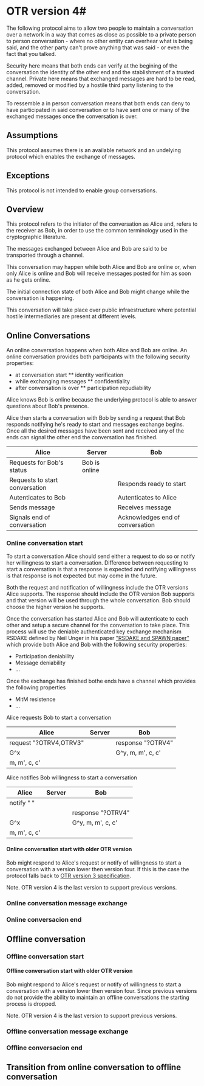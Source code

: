 # OTR version 4#

The following protocol aims to allow two people to maintain a conversation over a network in a way that comes as close as possible to a private person to person conversation - where no other entity can overhear what is being said, and the other party can't prove anything that was said - or even the fact that you talked. 

Security here means that both ends can verify at the begining of the
conversation the identity of the other end and the stablishment of a
trusted channel. Private here means that exchanged messages are hard
to be read, added, removed or modified by a hostile third party
listening to the conversation.

To ressemble a in person conversation means that both ends can deny to
have participated in said conversation or to have sent one or many of
the exchanged messages once the conversation is over.

## Assumptions ##

This protocol assumes there is an available network and an undelying
protocol which enables the exchange of messages.

## Exceptions ##

This protocol is not intended to enable group conversations.

## Overview ##

This protocol refers to the initiator of the conversation as Alice
and, refers to the receiver as Bob, in order to use the common
terminology used in the cryptographic literature.

The messages exchanged between Alice and Bob are said to be
transported through a channel.

This conversation may happen while both Alice and Bob are online or,
when only Alice is online and Bob will receive messages posted for him
as soon as he gets online.

The initial connection state of both Alice and Bob might change while
the conversation is happening.

This conversation will take place over public infraestructure where
potential hostile intermediaries are present at different levels.

## Online Conversations ##

An online conversation happens when both Alice and Bob are
online. An online conversation provides both participants with the
following security properties:
* at conversation start
** identity verification
* while exchanging messages
** confidentiality
* after conversation is over
** participation repudiability

Alice knows Bob is online because the underlying protocol is
able to answer questions about Bob's presence.

Alice then starts a conversation with Bob by sending a request that
Bob responds notifying he's ready to start and messages exchange
begins. Once all the desired messages have been sent and received any
of the ends can signal the other end the conversation has finished.

| Alice                       		| Server		| Bob					|
|---------------------------------|-----------|-------------|
| Requests for Bob's status   		| Bob is online		|					|
| Requests to start conversation 	|			| Responds ready to start		|
| Autenticates to Bob			|			| Autenticates to Alice			|
| Sends message				|			| Receives message			|
| Signals end of conversation		|			| Acknowledges end of conversation	|

### Online conversation start ###

To start a conversation Alice should send either a request to do so or
notify her willingness to start a conversation. Difference between
requesting to start a conversation is that a response is expected and
notifying willingness is that response is not expected but may come in
the future.

Both the request and notification of willingness include the OTR
versions Alice supports. The response should include the OTR version
Bob supports and that version will be used through the whole
conversation. Bob should choose the higher version he supports.

Once the conversation has started Alice and Bob will autenticate to
each other and setup a secure channel for the conversation to take
place. This process will use the deniable authenticated key exchange
mechanism RSDAKE defined by Neil Unger in his paper ["RSDAKE and SPAWN
paper"][1] which provide both Alice and Bob with the following security
properties:
* Participation deniability
* Message deniability
* ...

Once the exchange has finished bothe ends have a channel which
provides the following properties
* MitM resistence
* ...

Alice requests Bob to start a conversation

| Alice				            | Server	| Bob			          |
|-------------------------|---------|-------------------|
| request "?OTRV4,OTRV3"	|		      | response "?OTRV4"	|
| G^x				              |		      | G^y, m, m', c, c'	|
| m, m', c, c'			      |		      |			              |

Alice notifies Bob willingness to start a conversation

| Alice				| Server	| Bob			|
|-------------|---------|---------|
| notify "        "		|		|			|
| 				|		| response "?OTRV4"	|
| G^x				|		| G^y, m, m', c, c'	|
| m, m', c, c'			|		|			|

#### Online conversation start with older OTR version ####

Bob might respond to Alice's request or notify of willingness to start a
conversation with a version lower then version four. If this is the
case the protocol falls back to [OTR version 3 specification][2].

Note. OTR version 4 is the last version to support previous versions.

### Online conversation message exchange ###

### Online conversacion end ###

## Offline conversation ##

### Offline conversation start ###

#### Offline conversation start with older OTR version ####

Bob might respond to Alice's request or notify of willingness to start a
conversation with a version lower then version four. Since previous
versions do not provide the ability to maintain an offline
conversations the starting process is dropped.

Note. OTR version 4 is the last version to support previous versions.

### Offline conversation message exchange ###

### Offline conversacion end ###

## Transition from online conversation to offline conversation ##


[1]: http://www.paper.net/Unger/rsdake_spawn.pdf
[2]: https://otr.cypherpunks.ca/Protocol-v3-4.0.0.html
